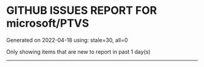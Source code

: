 
# GITHUB ISSUES REPORT FOR microsoft/PTVS


Generated on 2022-04-18 using: stale=30, all=0


Only showing items that are new to report in past 1 day(s)


---
